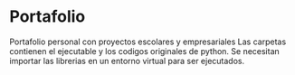 # Portafolio
Portafolio personal con proyectos escolares y empresariales
Las carpetas contienen el ejecutable y los codigos originales de python. Se necesitan importar las librerias en un entorno virtual para ser ejecutados.
